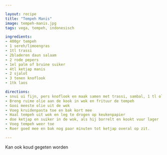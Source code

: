 ```yaml
---

layout: recipe
title: "Tempeh Manis"
image: tempeh-manis.jpg
tags: vega, tempeh, indonesisch

ingredients:
- 400gr tempeh
- 1 sereh/limoengras
- 1tl trassi
- 2bladeren daun salaam 
- 2 rode pepers
- 1el palm of bruine suiker
- 4tl ketjap manis
- 2 sjalot
- 3 tenen knoflook
- 1tk laos

directions:
- snui ui fijn, pers knoflook en maak samen met trassi, sambal, 1 tl olie zout en laos tot een pasta in de vijzel
- Breng ruime olie aan de kook in wok en frituur de tempeh
- Gooi meeste olie uit de wok
- Voeg kruidenpasta toe en bak kort mee
- Haal tempeh uit wok en leg te drogen op keukenpapier
- doe ketjap en suiker in de wok, als hij borrelt en kookt vuur lager
- Voeg tempeh weer toe
- Roer goed mee en bak nog paar minuten tot ketjap overal op zit. 

---
```

Kan ook koud gegeten worden